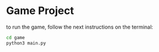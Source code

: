 # Game Project 

to run the game, follow the next instructions on the terminal:

```sh
cd game 
python3 main.py
```

